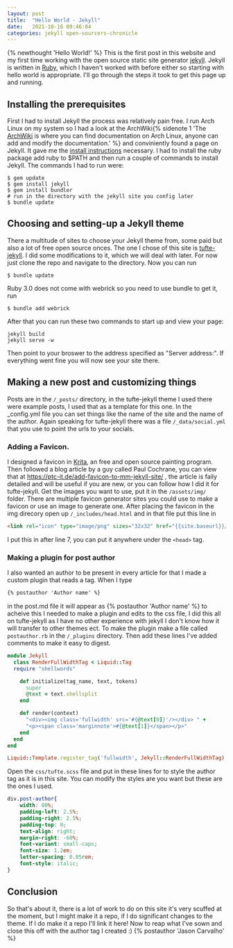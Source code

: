 ```yaml
---
layout: post
title:  "Hello World - Jekyll"
date:   2021-10-16 09:46:04
categories: jekyll open-sourcers-chronicle
---
```


{% newthought 'Hello World!' %} This is the first post in this website and my first time working with the open source static site generator [jekyll](https://jekyllrb.com/). Jekyll is written in [Ruby](https://www.ruby-lang.org/en/), which I haven't worked with before either so starting with hello world is appropriate. <!--more--> I'll go through the steps it took to get this page up and running.

## Installing the prerequisites

First I had to install Jekyll the process was relatively pain free. I run Arch Linux on my system so I had a look at the ArchWiki{% sidenote 1 'The [ArchWiki](https://wiki.archlinux.org/) is where you can find documentation on Arch Linux, anyone can add and modify the documentation.' %} and conviniently found a page on Jekyll. It gave me the [install instructions](https://wiki.archlinux.org/title/Jekyll#Installation) necessary. I had to install the ruby package add ruby to $PATH and then run a couple of commands to install Jekyll. The commands I had to run were: 
```shell
$ gem update
$ gem install jekyll
$ gem install bundler
# run in the directory with the jekyll site you config later
$ bundle update
```
## Choosing and setting-up a Jekyll theme

There a multitude of sites to choose your Jekyll theme from, some paid but also a lot of free open source onces. The one I chose of this site is [tufte-jekyll](https://github.com/clayh53/tufte-jekyll). I did some modifications to it, which we will deal with later. For now just clone the repo and navigate to the directory. Now you can run 
```shell
$ bundle update
```
Ruby 3.0 does not come with webrick so you need to use bundle to get it, run 
```shell 
$ bundle add webrick
```
After that you can run these two commands to start up and view your page:
```shell
jekyll build
jekyll serve -w
```
Then point to your broswer to the address specified as "Server address:". If everything went fine you will now see your site there.

## Making a new post and customizing things

Posts are in the ```/_posts/``` directory, in the tufte-jekyll theme I used there were example posts, I used that as a template for this one. In the _config.yml file you can set things like the name of the site and the name of the author. Again speaking for tufte-jekyll there was a file ```/_data/social.yml``` that you use to point the urls to your socials.

### Adding a Favicon.

I designed a favicon in [Krita](https://krita.org/en/), an free and open source painting program. Then followed a blog article by a guy called Paul Cochrane, you can view that at https://ptc-it.de/add-favicon-to-mm-jekyll-site/ , the article is faily detailed and will be useful if you are new, or you can follow how I did it for tufte-jekyll.
Get the images you want to use, put it in the ```/assets/img/``` folder. There are multiple favicon generator sites you could use to make a favicon or use an image to generate one. After placing the favicon in the img direcory open up ```/_includes/head.html``` and in that file put this line in 
```html
<link rel="icon" type="image/png" sizes="32x32" href="{{site.baseurl}}/assets/img/favicon-32x32.png">
```
I put this in after line 7, you can put it anywhere under the ```<head>``` tag.

### Making a plugin for post author

I also wanted an author to be present in every article for that I made a custom plugin that reads a tag. When I type 
```md
{% postauthor 'Author name' %}
```
in the post.md file it will appear as 
{% postauthor 'Author name' %}
to acheive this I needed to make a plugin and edits to the css file, I did this all on tufte-jekyll as I have no other experience with jekyll I don't know how it will transfer to other themes ect.
To make the plugin make a file called ```postauthor.rb``` in the ```/_plugins``` directory. Then add these lines I've added comments to make it easy to digest.
``` ruby
module Jekyll
  class RenderFullWidthTag < Liquid::Tag
  require "shellwords"

    def initialize(tag_name, text, tokens)
      super
      @text = text.shellsplit
    end

    def render(context)
      "<div><img class='fullwidth' src='#{@text[0]}'/></div> " +
      "<p><span class='marginnote'>#{@text[1]}</span></p>"
    end
  end
end

Liquid::Template.register_tag('fullwidth', Jekyll::RenderFullWidthTag)
   ```
Open the ```css/tufte.scss``` file and put in these lines for to style the author tag as it is in this site. You can modify the styles are you want but these are the ones I used.
``` scss
div.post-author{
    width: 80%;
    padding-left: 2.5%;
    padding-right: 2.5%;
    padding-top: 0;
    text-align: right;
    margin-right: -60%;
    font-variant: small-caps;
    font-size: 1.2em;
    letter-spacing: 0.05rem;
    font-style: italic;
}
```

## Conclusion

So that's about it, there is a lot of work to do on this site it's very scuffed at the moment, but I might make it a repo, if I do significant changes to the theme. If I do make it a repo I'll link it here! Now to reap what I've sown and close this off with the author tag I created :)
{% postauthor 'Jason Carvalho' %}
